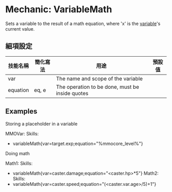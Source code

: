 Mechanic: VariableMath
======================

Sets a variable to the result of a math equation, where 'x' is the
[variable](/skills/variables)'s current value.

細項設定
----------

| 技能名稱 | 簡化寫法| 用途 | 預設值 |
|-----------|---------|-------------------------------------------------|---------------|
| var   | | The name and scope of the variable  |   |
| equation  | eq, e   | The operation to be done, must be inside quotes |   |

  
Examples
----

Storing a placeholder in a variable

MMOVar:
  Skills:
  - variableMath{var=target.exp;equation="%mmocore_level%"}

Doing math

Math1:
  Skills:
  - variableMath{var=caster.damage;equation="<caster.hp>*5"}
Math2:
  Skills:
  - variableMath{var=caster.speed;equation="(<caster.var.age>/5)+1"}

